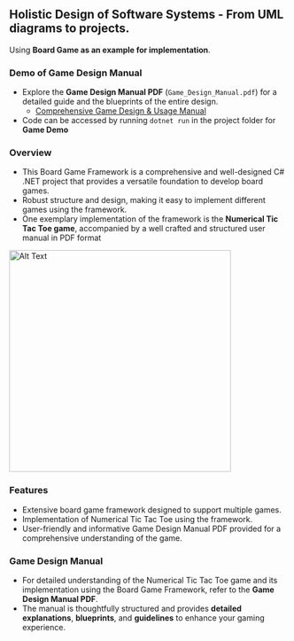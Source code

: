 ## Holistic Design of Software Systems - From UML diagrams to projects.

Using **Board Game as an example for implementation**.

### Demo of Game Design Manual 

- Explore the **Game Design Manual PDF** (`Game_Design_Manual.pdf`) for a detailed guide and the blueprints of the entire design.
  - [Comprehensive Game Design & Usage Manual](https://github.com/andrewtclin/board-game-framework-with-num-tic-tac-toe/blob/master/Game_Design_Manual.pdf)
- Code can be accessed by running `dotnet run` in the project folder for **Game Demo**

### Overview

- This Board Game Framework is a comprehensive and well-designed C# .NET project that provides a versatile foundation to develop board games.
- Robust structure and design, making it easy to implement different games using the framework.
- One exemplary implementation of the framework is the **Numerical Tic Tac Toe game**, accompanied by a well crafted and structured user manual in PDF format

<img src="boardgame_demo.png" alt="Alt Text" width="400" height="auto">

### Features

- Extensive board game framework designed to support multiple games.
- Implementation of Numerical Tic Tac Toe using the framework.
- User-friendly and informative Game Design Manual PDF provided for a comprehensive understanding of the game.

### Game Design Manual

- For detailed understanding of the Numerical Tic Tac Toe game and its implementation using the Board Game Framework, refer to the **Game Design Manual PDF**.
- The manual is thoughtfully structured and provides **detailed explanations**, **blueprints**, and **guidelines** to enhance your gaming experience.
